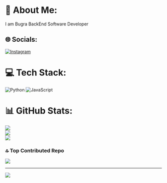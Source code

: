 # 💫 About Me:
I am Bugra BackEnd Software Developer


## 🌐 Socials:
[![Instagram](https://img.shields.io/badge/Instagram-%23E4405F.svg?logo=Instagram&logoColor=white)](https://instagram.com/s1r.bugra) 

# 💻 Tech Stack:
![Python](https://img.shields.io/badge/python-3670A0?style=for-the-badge&logo=python&logoColor=ffdd54) ![JavaScript](https://img.shields.io/badge/javascript-%23323330.svg?style=for-the-badge&logo=javascript&logoColor=%23F7DF1E)
# 📊 GitHub Stats:
![](https://github-readme-stats.vercel.app/api?username=zylles&theme=dark&hide_border=false&include_all_commits=true&count_private=false)<br/>
![](https://github-readme-streak-stats.herokuapp.com/?user=zylles&theme=dark&hide_border=false)<br/>
![](https://github-readme-stats.vercel.app/api/top-langs/?username=zylles&theme=dark&hide_border=false&include_all_commits=true&count_private=false&layout=compact)

### 🔝 Top Contributed Repo
![](https://github-contributor-stats.vercel.app/api?username=zylles&limit=5&theme=dark&combine_all_yearly_contributions=true)

---
[![](https://visitcount.itsvg.in/api?id=zylles&icon=0&color=0)](https://visitcount.itsvg.in)

<!-- Proudly created with GPRM ( https://gprm.itsvg.in ) -->
